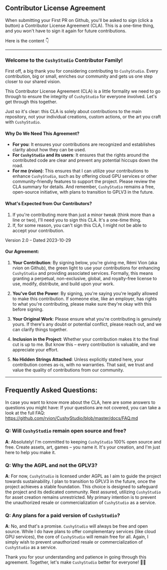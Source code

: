 

## Contributor License Agreement

When submitting your First PR on Github, you'll be asked to sign (click a button) a Contributor License Agreement (CLA). This is a one-time thing, and you won't have to sign it again for future contributions.

Here is the content 👇

-------

### Welcome to the `CushyStudio` Contributor Family!

First off, a big thank you for considering contributing to `CushyStudio`. Every contribution, big or small, enriches our community and gets us one step closer to our shared vision.

This Contributor License Agreement (CLA) is a little formality we need to go through to ensure the integrity of `CushyStudio` for everyone involved. Let's get through this together.

Just so it's clear: this CLA is solely about contributions to the main repository, not your individual creations, custom actions, or the art you craft with `CushyStudio`.

#### Why Do We Need This Agreement?

-   **For you**: It ensures your contributions are recognized and establishes clarity about how they can be used.
-   **For `CushyStudio` and its users**: It ensures that the rights around the contributed code are clear and prevent any potential hiccups down the road.
-   **For me (rvion)**: This ensures that I can utilize your contributions to enhance `CushyStudio`, such as by offering cloud GPU services or other community-friendly features to support the project. Please review the CLA summary for details. And remember, `CushyStudio` remains a free, open-source initiative, with plans to transition to GPLV3 in the future.

#### What's Expected from Our Contributors?

1. If you're contributing more than just a minor tweak (think more than a line or two), I'll need you to sign this CLA. It's a one-time thing.
2. If, for some reason, you can't sign this CLA, I might not be able to accept your contribution.

Version 2.0 – Dated 2023-10-29

#### Our Agreement:

1. **Your Contribution**: By signing below, you're giving me, Rémi Vion (aka rvion on Github), the green light to use your contributions for enhancing `CushyStudio` and providing associated services. Formally, this means granting a perpetual, non-exclusive, global, and royalty-free license to use, modify, distribute, and build upon your work.

2. **You've Got the Power**: By signing, you're saying you're legally allowed to make this contribution. If someone else, like an employer, has rights to what you're contributing, please make sure they're okay with this before signing.

3. **Your Original Work**: Please ensure what you're contributing is genuinely yours. If there's any doubt or potential conflict, please reach out, and we can clarify things together.

4. **Inclusion in the Project**: Whether your contribution makes it to the final cut is up to me. But know this – every contribution is valuable, and we appreciate your effort.

5. **No Hidden Strings Attached**: Unless explicitly stated here, your contribution comes as-is, with no warranties. That said, we trust and value the quality of contributions from our community.

---

## Frequently Asked Questions:

In case you want to know more about the CLA, here are some answers to questions you might have:
If your questions are not covered, you can take a look at the full FAQ: https://github.com/rvion/CushyStudio/blob/master/docs/FAQ.md

### Q: Will `CushyStudio` remain open source and free?

**A**: Absolutely! I'm committed to keeping `CushyStudio` 100% open source and free. Create assets, art, games – you name it. It's your creation, and I'm just here to help you make it.

### Q: Why the AGPL and not the GPLV3?

**A**: For now, `CushyStudio` is licensed under AGPL as I aim to guide the project towards sustainability. I plan to transition to GPLV3 in the future, once the project achieves a stable foundation. This choice is designed to safeguard the project and its dedicated community. Rest assured, utilizing `CushyStudio` for asset creation remains unrestricted. My primary intention is to prevent the unauthorized resale or commercialization of `CushyStudio` as a service.

### Q: Any plans for a paid version of `CushyStudio`?

**A**: No, and that's a promise. `CushyStudio` will always be free and open source. While I do have plans to offer complementary services (like cloud GPU services), the core of `CushyStudio` will remain free for all. Again, I simply wish to prevent unauthorized resale or commercialization of `CushyStudio` as a service.

Thank you for your understanding and patience in going through this agreement. Together, let's make `CushyStudio` better for everyone! 💪🎉
